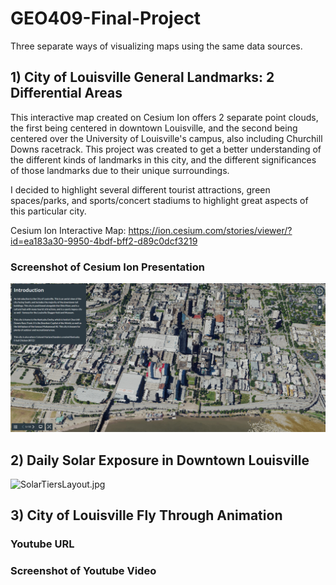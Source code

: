 # GEO409-Final-Project
Three separate ways of visualizing maps using the same data sources. 

## 1) City of Louisville General Landmarks: 2 Differential Areas
This interactive map created on Cesium Ion offers 2 separate point clouds, the first being centered in downtown Louisville, and the second being centered over the University of Louisville's campus, also including Churchill Downs racetrack. This project was created to get a better understanding of the different kinds of landmarks in this city, and the different significances of those landmarks due to their unique surroundings.

I decided to highlight several different tourist attractions, green spaces/parks, and sports/concert stadiums to highlight great aspects of this particular city.

Cesium Ion Interactive Map: https://ion.cesium.com/stories/viewer/?id=ea183a30-9950-4bdf-bff2-d89c0dcf3219 

### Screenshot of Cesium Ion Presentation
![CesiumIonScreenshot.png](CesiumIonScreenshot.png)

## 2) Daily Solar Exposure in Downtown Louisville
![SolarTiersLayout.jpg](SolarTiersLayout.jpg)

## 3) City of Louisville Fly Through Animation

### Youtube URL

### Screenshot of Youtube Video

